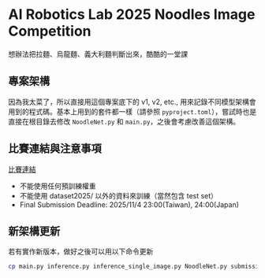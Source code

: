 # AI Robotics Lab 2025 Noodles Image Competition

想辦法把拉麵、烏龍麵、義大利麵判斷出來，酷酷的一堂課

## 專案架構

因為我太菜了，所以直接用這個專案底下的 v1, v2, etc., 用來記錄不同模型架構會用到的程式碼。基本上用到的套件都一樣（請參照 `pyproject.toml`），嘗試時也是直接在根目錄去修改 `NoodleNet.py` 和 `main.py`，之後會考慮改善這個架構。

## 比賽連結與注意事項

[比賽連結](https://www.kaggle.com/competitions/ai-robotics-lab-2025-noodles-image-competition/)

- 不能使用任何預訓練權重
- 不能使用 dataset2025/ 以外的資料來訓練（當然包含 test set）
- Final Submission Deadline: 2025/11/4 23:00(Taiwan), 24:00(Japan)


## 新架構更新

若有實作新版本，做好之後可以用以下命令更新

```bash
cp main.py inference.py inference_single_image.py NoodleNet.py submission.csv training_curves.png best_noodle_model.pth
```
